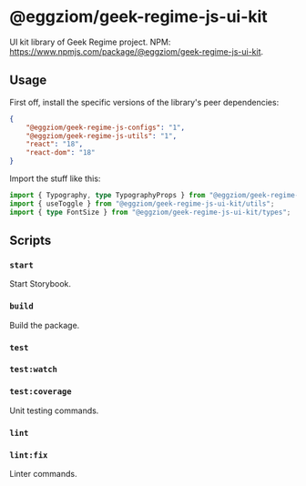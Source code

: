 # @eggziom/geek-regime-js-ui-kit

UI kit library of Geek Regime project. NPM: https://www.npmjs.com/package/@eggziom/geek-regime-js-ui-kit.

## Usage

First off, install the specific versions of the library's peer dependencies:
```json
{
    "@eggziom/geek-regime-js-configs": "1",
    "@eggziom/geek-regime-js-utils": "1",
    "react": "18",
    "react-dom": "18"
}
```

Import the stuff like this:
```ts
import { Typography, type TypographyProps } from "@eggziom/geek-regime-js-ui-kit/components/typography";
import { useToggle } from "@eggziom/geek-regime-js-ui-kit/utils";
import { type FontSize } from "@eggziom/geek-regime-js-ui-kit/types";
```

## Scripts

### `start`

Start Storybook.

### `build`

Build the package.

### `test`
### `test:watch`
### `test:coverage`

Unit testing commands.

### `lint`
### `lint:fix`

Linter commands.
